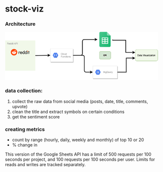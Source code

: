 # stock-viz

### Architecture

![arch](./img/arch.png)


### data collection:

1. collect the raw data from social media (posts, date, title, comments, upvote)
2. clean the title and extract symbols on certain conditions 
3. get the sentiment score  

### creating metrics
- count by range (hourly, daily, weekly and monthly) of top 10 or 20
- % change in 


This version of the Google Sheets API has a limit of 500 requests per 100 seconds per project, and 100 requests per 100 seconds per user. Limits for reads and writes are tracked separately.